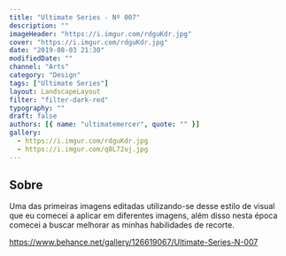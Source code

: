 ```yaml
---
title: "Ultimate Series - Nº 007"
description: ""
imageHeader: "https://i.imgur.com/rdguKdr.jpg"
cover: "https://i.imgur.com/rdguKdr.jpg"
date: "2019-08-03 21:30"
modifiedDate: ""
channel: "Arts"
category: "Design"
tags: ["Ultimate Series"]
layout: LandscapeLayout
filter: "filter-dark-red"
typography: ""
draft: false
authors: [{ name: "ultimatemercer", quote: "" }]
gallery:
  - https://i.imgur.com/rdguKdr.jpg
  - https://i.imgur.com/q8L72uj.jpg
---
```


## Sobre

Uma das primeiras imagens editadas utilizando-se desse estilo de visual que eu comecei a aplicar em diferentes imagens, além disso nesta época comecei a buscar melhorar as minhas habilidades de recorte.

https://www.behance.net/gallery/126619067/Ultimate-Series-N-007
